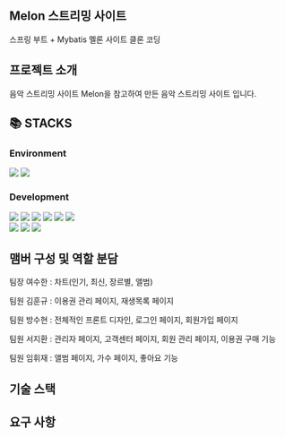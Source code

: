 <div align=left><h2>Melon 스트리밍 사이트</h2></div>

스프링 부트 + Mybatis 멜론 사이트 클론 코딩

<div align=left><h2>프로젝트 소개</h2></div>
음악 스트리밍 사이트 Melon을 참고하여 만든 음악 스트리밍 사이트 입니다.

<div align=left><h2>📚 STACKS</h2></div>

<div align=left><h3>Environment</h3></div>

<div>
  <img src="https://img.shields.io/badge/github-181717?style=for-the-badge&logo=github&logoColor=white">
  <img src="https://img.shields.io/badge/git-F05032?style=for-the-badge&logo=git&logoColor=white">
</div>

<div align=left><h3>Development</h3></div>

<div>
  <img src="https://img.shields.io/badge/java-007396?style=for-the-badge&logo=java&logoColor=white">
  <img src="https://img.shields.io/badge/springboot-6DB33F?style=for-the-badge&logo=Spring Boot&logoColor=white">
  <img src="https://img.shields.io/badge/html5-E34F26?style=for-the-badge&logo=html5&logoColor=white"> 
  <img src="https://img.shields.io/badge/css-1572B6?style=for-the-badge&logo=css3&logoColor=white"> 
  <img src="https://img.shields.io/badge/javascript-F7DF1E?style=for-the-badge&logo=javascript&logoColor=black"> 
  <img src="https://img.shields.io/badge/jquery-0769AD?style=for-the-badge&logo=jquery&logoColor=white">
</div>
<div>
  <img src="https://img.shields.io/badge/oracle-F80000?style=for-the-badge&logo=oracle&logoColor=white">
  <img src="https://img.shields.io/badge/gradle-02303A?style=for-the-badge&logo=gradle&logoColor=white">
  <img src="https://img.shields.io/badge/jsp-02303A?style=for-the-badge&logo=gradle&logoColor=white">
</div>

<div align=left><h2>맴버 구성 및 역할 분담</h2></div>

팀장 여수한 : 차트(인기, 최신, 장르별, 앨범)

팀원 김훈규 : 이용권 관리 페이지, 재생목록 페이지

팀원 방수현 : 전체적인 프론트 디자인, 로그인 페이지, 회원가입 페이지

팀원 서지환 : 관리자 페이지, 고객센터 페이지, 회원 관리 페이지, 이용권 구매 기능

팀원 임휘재 : 앨범 페이지, 가수 페이지, 좋아요 기능

## 기술 스택


## 요구 사항
